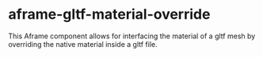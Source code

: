 # aframe-gltf-material-override
This Aframe component allows for interfacing the material of a gltf mesh by overriding the native material inside a gltf file.
